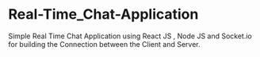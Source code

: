 # Real-Time_Chat-Application
Simple Real Time Chat Application using React JS , Node JS and Socket.io for building the Connection between the Client and Server.
